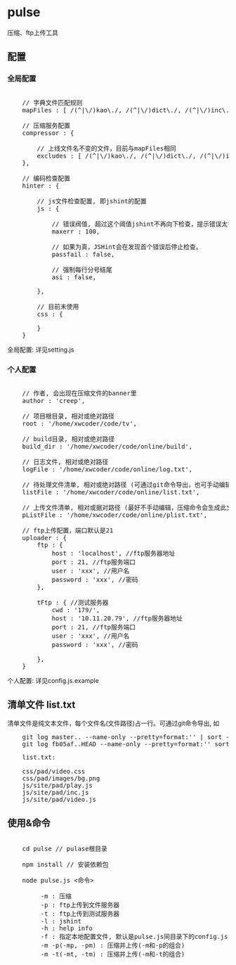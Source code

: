 pulse
=====
 
压缩、ftp上传工具

## 配置 ##

### 全局配置 ###

<pre>

    // 字典文件匹配规则
    mapFiles : [ /(^|\/)kao\./, /(^|\/)dict\./, /(^|\/)inc\./, /(^|\/)gg\.seed\./ ],

    // 压缩服务配置
    compressor : {

        // 上线文件名不变的文件，目前与mapFiles相同
        excludes : [ /(^|\/)kao\./, /(^|\/)dict\./, /(^|\/)inc\./, /(^|\/)gg\.seed\./ ],
    },
    
    // 编码检查配置
    hinter : {

        // js文件检查配置, 即jshint的配置
        js : {

            // 错误阀值, 超过这个阈值jshint不再向下检查，提示错误太多
            maxerr : 100,

            // 如果为真，JSHint会在发现首个错误后停止检查。
            passfail : false,

            // 强制每行分号结尾
            asi : false,

        },
        
        // 目前未使用
        css : {
            
        }
    }
</pre>

全局配置: 详见setting.js

### 个人配置 ###

<pre>

    // 作者, 会出现在压缩文件的banner里
    author : 'creep',

    // 项目根目录, 相对或绝对路径
    root : '/home/xwcoder/code/tv',
    
    // build目录, 相对或绝对路径
    build_dir : '/home/xwcoder/code/online/build',

    // 日志文件, 相对或绝对路径
    logFile : '/home/xwcoder/code/online/log.txt',

    // 待处理文件清单, 相对或绝对路径 (可通过git命令导出，也可手动编辑)
    listFile : '/home/xwcoder/code/online/list.txt',
    
    // 上传文件清单, 相对或据对路径 (最好不手动编辑，压缩命令会生成此文件)
    pListFile : '/home/xwcoder/code/online/plist.txt',
    
    // ftp上传配置，端口默认是21
    uploader : {
        ftp : {
            host : 'localhost', //ftp服务器地址
            port : 21, //ftp服务端口
            user : 'xxx', //用户名
            password : 'xxx', //密码
        },

        tFtp : { //测试服务器
            cwd : '179/',
            host : '10.11.20.79', //ftp服务器地址
            port : 21, //ftp服务端口
            user : 'xxx', //用户名
            password : 'xxx', //密码

        },
    }
</pre>

个人配置: 详见config.js.example

## 清单文件 list.txt ##

清单文件是纯文本文件，每个文件名(文件路径)占一行。可通过git命令导出, 如    
<pre>
    git log master.. --name-only --pretty=format:'' | sort -u > ~/list.txt
    git log fb05af..HEAD --name-only --pretty=format:'' sort -u > ~/list.txt
</pre>

<pre>
    list.txt:

    css/pad/video.css
    css/pad/images/bg.png
    js/site/pad/play.js
    js/site/pad/inc.js
    js/site/pad/video.js
</pre>

## 使用&命令  ##

<pre>

    cd pulse // pulase根目录

    npm install // 安装依赖包

    node pulse.js <命令>
        
         -m : 压缩
         -p : ftp上传到文件服务器
         -t : ftp上传到测试服务器
         -l : jshint
         -h : help info
         -f : 指定本地配置文件, 默认是pulse.js同目录下的config.js
         -m -p(-mp, -pm) : 压缩并上传(-m和-p的组合)
         -m -t(-mt, -tm) : 压缩并上传(-m和-t的组合)
</pre>
